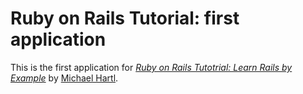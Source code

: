 # Ruby on Rails Tutorial: first application

This is the first application for [*Ruby on Rails Tutotrial: Learn Rails
by Example*](http://railstutorial.org/) by [Michael
Hartl](http://michaelhartl.com/).